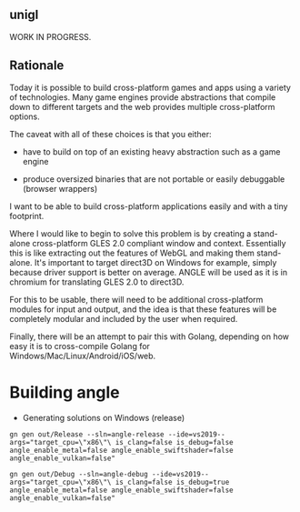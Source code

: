 ## unigl

WORK IN PROGRESS.


## Rationale

Today it is possible to build cross-platform games and apps using a variety of
technologies. Many game engines provide abstractions that compile down to
different targets and the web provides multiple cross-platform options.

The caveat with all of these choices is that you either:

  - have to build on top of an existing heavy abstraction such as a game engine

  - produce oversized binaries that are not portable or easily debuggable (browser wrappers)


I want to be able to build cross-platform applications easily and with a
tiny footprint.

Where I would like to begin to solve this problem is by creating a stand-alone
cross-platform GLES 2.0 compliant window and context. Essentially this is like
extracting out the features of WebGL and making them stand-alone. It's important
to target direct3D on Windows for example, simply because driver support is
better on average. ANGLE will be used as it is in chromium for translating
GLES 2.0 to direct3D.

For this to be usable, there will need to be additional cross-platform modules
for input and output, and the idea is that these features will be completely
modular and included by the user when required.

Finally, there will be an attempt to pair this with Golang, depending on how
easy it is to cross-compile Golang for Windows/Mac/Linux/Android/iOS/web.


# Building angle


  - Generating solutions on Windows (release)

```
gn gen out/Release --sln=angle-release --ide=vs2019--args="target_cpu=\"x86\"\ is_clang=false is_debug=false angle_enable_metal=false angle_enable_swiftshader=false angle_enable_vulkan=false"
```

```
gn gen out/Debug --sln=angle-debug --ide=vs2019--args="target_cpu=\"x86\"\ is_clang=false is_debug=true angle_enable_metal=false angle_enable_swiftshader=false angle_enable_vulkan=false"
```

